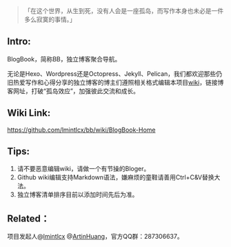 >「在这个世界，从生到死，没有人会是一座孤岛，而写作本身也未必是一件多么寂寞的事情。」

## Intro:

BlogBook，简称BB，独立博客聚合导航。

无论是Hexo、Wordpress还是Octopress、Jekyll、Pelican，我们都欢迎那些仍旧热爱写作和心得分享的独立博客的博主们遵照相关格式编辑本项目[wiki](https://github.com/lmintlcx/bb/wiki/BlogBook-Home)，链接博客网址，打破“孤岛效应”，加强彼此交流和成长。

## Wiki Link:

https://github.com/lmintlcx/bb/wiki/BlogBook-Home


## Tips:

1. 请不要恶意编辑wiki，请做一个有节操的Bloger。
2. Github wiki编辑支持Markdown语法，嫌麻烦的童鞋请善用Ctrl+C&V替换大法。
3. 独立博客清单排序目前以添加时间先后为准。

## Related：

项目发起人@[lmintlcx](https://github.com/lmintlcx) @[ArtinHuang](https://github.com/ArtinHuang)，官方QQ群：287306637。
